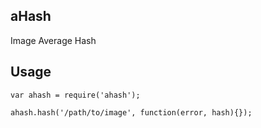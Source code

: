 ## aHash

Image Average Hash


## Usage

```
var ahash = require('ahash');

ahash.hash('/path/to/image', function(error, hash){});
```